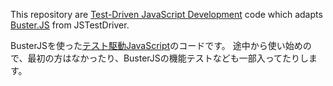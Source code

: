 This repository are [Test-Driven JavaScript Development](http://tddjs.com/ "Test-Driven JavaScript Development") code
 which adapts [Buster.JS](http://busterjs.org/ "Buster.JS") from JSTestDriver.

BusterJSを使った[テスト駆動JavaScript](http://www.amazon.co.jp/dp/4048707868/ "テスト駆動JavaScript")のコードです。
途中から使い始めので、最初の方はなかったり、BusterJSの機能テストなども一部入ってたりします。